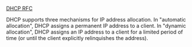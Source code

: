 [DHCP RFC](https://www.rfc-editor.org/rfc/rfc2131)

 DHCP supports three mechanisms for IP address allocation.  In
   "automatic allocation", DHCP assigns a permanent IP address to a
   client.  In "dynamic allocation", DHCP assigns an IP address to a
   client for a limited period of time (or until the client explicitly
   relinquishes the address).

